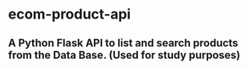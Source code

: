 # ecom-product-api

## A Python Flask API to list and search products from the Data Base. (Used for study purposes)
